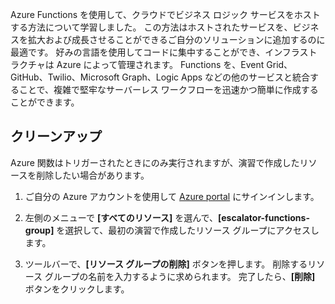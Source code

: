 Azure Functions を使用して、クラウドでビジネス ロジック サービスをホストする方法について学習しました。 この方法はホストされたサービスを、ビジネスを拡大および成長させることができるご自分のソリューションに追加するのに最適です。 好みの言語を使用してコードに集中することができ、インフラストラクチャは Azure によって管理されます。 Functions を、Event Grid、GitHub、Twilio、Microsoft Graph、Logic Apps などの他のサービスと統合することで、複雑で堅牢なサーバーレス ワークフローを迅速かつ簡単に作成することができます。

## <a name="clean-up"></a>クリーンアップ
<!---TODO: Update for sandbox?--->

Azure 関数はトリガーされたときにのみ実行されますが、演習で作成したリソースを削除したい場合があります。

1. ご自分の Azure アカウントを使用して [Azure portal](https://portal.azure.com?azure-portal=true) にサインインします。

1. 左側のメニューで **[すべてのリソース]** を選んで、**[escalator-functions-group]** を選択して、最初の演習で作成したリソース グループにアクセスします。

1. ツールバーで、**[リソース グループの削除]** ボタンを押します。 削除するリソース グループの名前を入力するように求められます。 完了したら、**[削除]** ボタンをクリックします。
